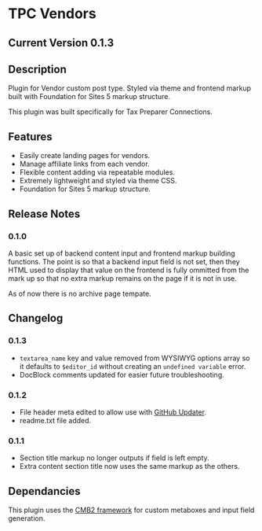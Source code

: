 # TPC Vendors

## **Current Version** 0.1.3

## Description
Plugin for Vendor custom post type. Styled via theme and frontend markup built with Foundation for Sites 5 markup structure.

This plugin was built specifically for Tax Preparer Connections.

## Features
* Easily create landing pages for vendors.
* Manage affiliate links from each vendor.
* Flexible content adding via repeatable modules.
* Extremely lightweight and styled via theme CSS.
* Foundation for Sites 5 markup structure.

## Release Notes

### 0.1.0

A basic set up of backend content input and frontend markup building functions. The point is so that a backend input field is not set, then they HTML used to display that value on the frontend is fully ommitted from the mark up so that no extra markup remains on the page if it is not in use.

As of now there is no archive page tempate.

## Changelog

### 0.1.3

* `textarea_name` key and value removed from WYSIWYG options array so it defaults to `$editor_id` without creating an `undefined variable` error.
* DocBlock comments updated for easier future troubleshooting.

### 0.1.2

* File header meta edited to allow use with [GitHub Updater](https://github.com/afragen/github*updater).
* readme.txt file added.

### 0.1.1

* Section title markup no longer outputs if field is left empty.
* Extra content section title now uses the same markup as the others.

## Dependancies
This plugin uses the [CMB2 framework](https://github.com/WebDevStudios/CMB2) for custom metaboxes and input field generation.

